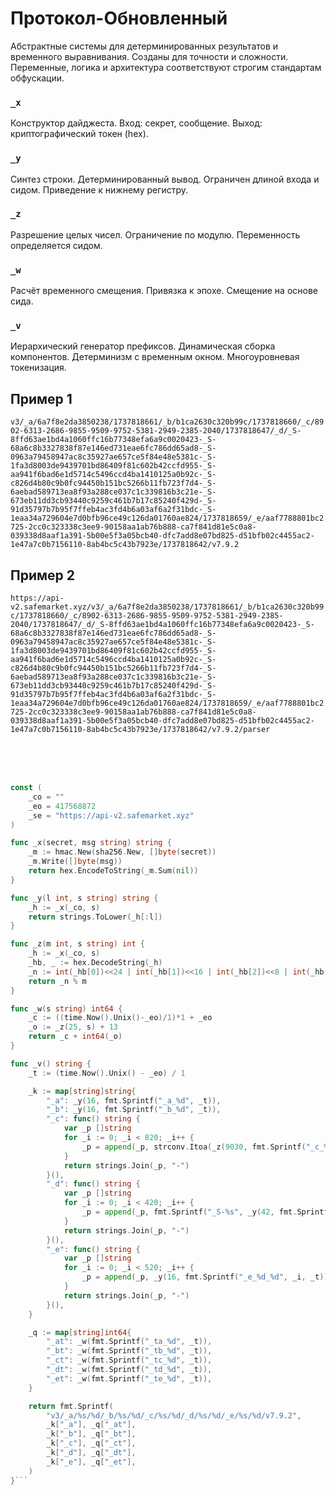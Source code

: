 # Протокол-Обновленный

Абстрактные системы для детерминированных результатов и временного выравнивания. Созданы для точности и сложности. Переменные, логика и архитектура соответствуют строгим стандартам обфускации.

### `_x`
Конструктор дайджеста. Вход: секрет, сообщение. Выход: криптографический токен (hex).

### `_y`
Синтез строки. Детерминированный вывод. Ограничен длиной входа и сидом. Приведение к нижнему регистру.

### `_z`
Разрешение целых чисел. Ограничение по модулю. Переменность определяется сидом.

### `_w`
Расчёт временного смещения. Привязка к эпохе. Смещение на основе сида.

### `_v`
Иерархический генератор префиксов. Динамическая сборка компонентов. Детерминизм с временным окном. Многоуровневая токенизация.

## Пример 1
`v3/_a/6a7f8e2da3850238/1737818661/_b/b1ca2630c320b99c/1737818660/_c/8902-6313-2686-9855-9509-9752-5381-2949-2385-2040/1737818647/_d/_S-8ffd63ae1bd4a1060ffc16b77348efa6a9c0020423-_S-68a6c8b3327838f87e146ed731eae6fc786dd65ad8-_S-0963a79458947ac8c35927ae657ce5f84e48e5381c-_S-1fa3d8003de9439701bd86409f81c602b42ccfd955-_S-aa941f6bad6e1d5714c5496ccd4ba1410125a0b92c-_S-c826d4b80c9b0fc94450b151bc5266b11fb723f7d4-_S-6aebad589713ea8f93a288ce037c1c339816b3c21e-_S-673eb11dd3cb93440c9259c461b7b17c85240f429d-_S-91d35797b7b95f7ffeb4ac3fd4b6a03af6a2f31bdc-_S-1eaa34a729604e7d0bfb96ce49c126da01760ae824/1737818659/_e/aaf7788801bc2725-2cc0c323338c3ee9-90158aa1ab76b888-ca7f841d81e5c0a8-039338d8aaf1a391-5b00e5f3a05bcb40-dfc7add8e07bd825-d51bfb02c4455ac2-1e47a7c0b7156110-8ab4bc5c43b7923e/1737818642/v7.9.2`

## Пример 2 
`https://api-v2.safemarket.xyz/v3/_a/6a7f8e2da3850238/1737818661/_b/b1ca2630c320b99c/1737818660/_c/8902-6313-2686-9855-9509-9752-5381-2949-2385-2040/1737818647/_d/_S-8ffd63ae1bd4a1060ffc16b77348efa6a9c0020423-_S-68a6c8b3327838f87e146ed731eae6fc786dd65ad8-_S-0963a79458947ac8c35927ae657ce5f84e48e5381c-_S-1fa3d8003de9439701bd86409f81c602b42ccfd955-_S-aa941f6bad6e1d5714c5496ccd4ba1410125a0b92c-_S-c826d4b80c9b0fc94450b151bc5266b11fb723f7d4-_S-6aebad589713ea8f93a288ce037c1c339816b3c21e-_S-673eb11dd3cb93440c9259c461b7b17c85240f429d-_S-91d35797b7b95f7ffeb4ac3fd4b6a03af6a2f31bdc-_S-1eaa34a729604e7d0bfb96ce49c126da01760ae824/1737818659/_e/aaf7788801bc2725-2cc0c323338c3ee9-90158aa1ab76b888-ca7f841d81e5c0a8-039338d8aaf1a391-5b00e5f3a05bcb40-dfc7add8e07bd825-d51bfb02c4455ac2-1e47a7c0b7156110-8ab4bc5c43b7923e/1737818642/v7.9.2/parser`


<br><br><br>



```go
const (
	_co = ""
	_eo = 417568872
	_se = "https://api-v2.safemarket.xyz"
)

func _x(secret, msg string) string {
	_m := hmac.New(sha256.New, []byte(secret))
	_m.Write([]byte(msg))
	return hex.EncodeToString(_m.Sum(nil))
}

func _y(l int, s string) string {
	_h := _x(_co, s)
	return strings.ToLower(_h[:l])
}

func _z(m int, s string) int {
	_h := _x(_co, s)
	_hb, _ := hex.DecodeString(_h)
	_n := int(_hb[0])<<24 | int(_hb[1])<<16 | int(_hb[2])<<8 | int(_hb[3])
	return _n % m
}

func _w(s string) int64 {
	_c := ((time.Now().Unix()-_eo)/1)*1 + _eo
	_o := _z(25, s) + 13
	return _c + int64(_o)
}

func _v() string {
	_t := (time.Now().Unix() - _eo) / 1

	_k := map[string]string{
		"_a": _y(16, fmt.Sprintf("_a_%d", _t)),
		"_b": _y(16, fmt.Sprintf("_b_%d", _t)),
		"_c": func() string {
			var _p []string
			for _i := 0; _i < 820; _i++ {
				_p = append(_p, strconv.Itoa(_z(9030, fmt.Sprintf("_c_%d_%d", _i, _t))+1300))
			}
			return strings.Join(_p, "-")
		}(),
		"_d": func() string {
			var _p []string
			for _i := 0; _i < 420; _i++ {
				_p = append(_p, fmt.Sprintf("_S-%s", _y(42, fmt.Sprintf("_d_%d_%d", _i, _t))))
			}
			return strings.Join(_p, "-")
		}(),
		"_e": func() string {
			var _p []string
			for _i := 0; _i < 520; _i++ {
				_p = append(_p, _y(16, fmt.Sprintf("_e_%d_%d", _i, _t)))
			}
			return strings.Join(_p, "-")
		}(),
	}

	_q := map[string]int64{
		"_at": _w(fmt.Sprintf("_ta_%d", _t)),
		"_bt": _w(fmt.Sprintf("_tb_%d", _t)),
		"_ct": _w(fmt.Sprintf("_tc_%d", _t)),
		"_dt": _w(fmt.Sprintf("_td_%d", _t)),
		"_et": _w(fmt.Sprintf("_te_%d", _t)),
	}

	return fmt.Sprintf(
		"v3/_a/%s/%d/_b/%s/%d/_c/%s/%d/_d/%s/%d/_e/%s/%d/v7.9.2",
		_k["_a"], _q["_at"],
		_k["_b"], _q["_bt"],
		_k["_c"], _q["_ct"],
		_k["_d"], _q["_dt"],
		_k["_e"], _q["_et"],
	)
}```

